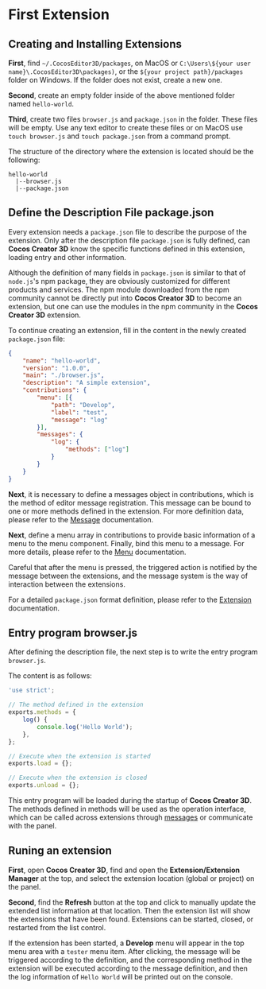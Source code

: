 # First Extension

## Creating and Installing Extensions

__First__, find `~/.CocosEditor3D/packages`, on MacOS or `C:\Users\${your user name}\.CocosEditor3D\packages)`, or the `${your project path}/packages` folder on Windows. If the folder does not exist, create a new one.

__Second__, create an empty folder inside of the above mentioned folder named `hello-world`.

__Third__, create two files `browser.js` and `package.json` in the folder. These files will be empty. Use any text editor to create these files or on MacOS use `touch browser.js` and `touch package.json` from a command prompt.

The structure of the directory where the extension is located should be the following:

```
hello-world
  |--browser.js
  |--package.json
```

## Define the Description File package.json

Every extension needs a `package.json` file to describe the purpose of the extension. Only after the description file `package.json` is fully defined, can **Cocos Creator 3D** know the specific functions defined in this extension, loading entry and other information.

Although the definition of many fields in `package.json` is similar to that of `node.js`'s npm package, they are obviously customized for different products and services. The npm module downloaded from the npm community cannot be directly put into **Cocos Creator 3D** to become an extension, but one can use the modules in the npm community in the **Cocos Creator 3D** extension.

To continue creating an extension, fill in the content in the newly created `package.json` file:

```json
{
    "name": "hello-world",
    "version": "1.0.0",
    "main": "./browser.js",
    "description": "A simple extension",
    "contributions": {
        "menu": [{
            "path": "Develop",
            "label": "test",
            "message": "log"
        }],
        "messages": {
            "log": {
                "methods": ["log"]
            }
        }
    }
}
```

__Next__, it is necessary to define a messages object in contributions, which is the method of editor message registration. This message can be bound to one or more methods defined in the extension. For more definition data, please refer to the [Message](./contributions-messages.md) documentation.

__Next__, define a menu array in contributions to provide basic information of a menu to the menu component. Finally, bind this menu to a message. For more details, please refer to the [Menu](./contributions-menu.md) documentation.

Careful that after the menu is pressed, the triggered action is notified by the message between the extensions, and the message system is the way of interaction between the extensions.

For a detailed `package.json` format definition, please refer to the [Extension](./define.md) documentation.

## Entry program browser.js

After defining the description file, the next step is to write the entry program `browser.js`.

The content is as follows:

```javascript
'use strict';

// The method defined in the extension
exports.methods = {
    log() {
        console.log('Hello World');
    },
};

// Execute when the extension is started
exports.load = {};

// Execute when the extension is closed
exports.unload = {};
```

This entry program will be loaded during the startup of **Cocos Creator 3D**. The methods defined in methods will be used as the operation interface, which can be called across extensions through [messages](./messages.md) or communicate with the panel.

## Runing an extension

__First__, open **Cocos Creator 3D**, find and open the **Extension/Extension Manager** at the top, and select the extension location (global or project) on the panel.

__Second__, find the **Refresh** button at the top and click to manually update the extended list information at that location. Then the extension list will show the extensions that have been found. Extensions can be started, closed, or restarted from the list control.

If the extension has been started, a **Develop** menu will appear in the top menu area with a `tester` menu item. After clicking, the message will be triggered according to the definition, and the corresponding method in the extension will be executed according to the message definition, and then the log information of `Hello World` will be printed out on the console.
